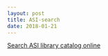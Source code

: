 ```yaml
---
layout: post
title: ASI-search
date: 2018-01-21
---
```


<a href='http://demyr.com/asi-sv-lib' class="btn btn-primary btn-lg btn-block" role="button">Search ASI library catalog online</a>

